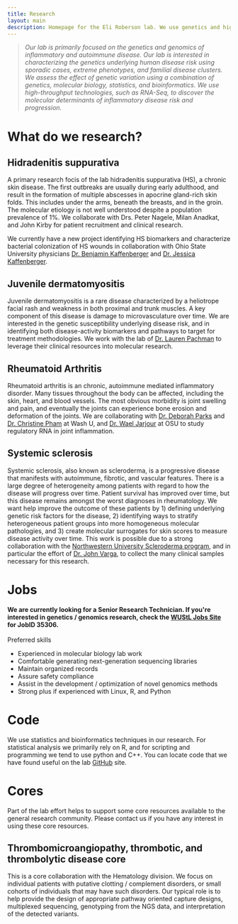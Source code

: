 ```yaml
---
title: Research
layout: main
description: Homepage for the Eli Roberson lab. We use genetics and high-throughput technologies to dissect the causes and potential treatments of human autoimmune  and inflammatory diseases.
---
```


<div id="maintext">
<blockquote>
<p><em>
Our lab is primarily focused on the genetics and genomics of inflammatory and autoimmune disease. Our lab is interested in characterizing the genetics underlying human disease risk using sporadic cases, extreme phenotypes, and familial disease clusters. We assess the effect of genetic variation using a combination of genetics, molecular biology, statistics, and bioinformatics. We use high-throughput technologies, such as RNA-Seq, to discover the molecular determinants of inflammatory disease risk and progression.  
</em></p>
</blockquote>

<h1>What do we research?</h1>

<h2>Hidradenitis suppurativa</h2>
A primary research focis of the lab hidradenitis suppurativa (HS), a chronic skin disease. The first outbreaks are usually during early adulthood, and result in the formation of multiple abscesses in apocrine gland-rich skin folds. This includes under the arms, beneath the breasts, and in the groin. The molecular etiology is not well understood despite a population prevalence of 1%. We collaborate with  Drs. Peter Nagele, Milan Anadkat, and John Kirby for patient recruitment and clinical research.

We currently have a new project identifying HS biomarkers and characterize bacterial colonization of HS wounds in collaboration with Ohio State University physicians <a href="https://wexnermedical.osu.edu/find-a-doctor/benjamin-kaffenberger-md-39618">Dr. Benjamin Kaffenberger</a> and <a href="https://wexnermedical.osu.edu/find-a-doctor/jessica-kaffenberger-md-50146">Dr. Jessica Kaffenberger</a>.

<h2>Juvenile dermatomyositis</h2>
Juvenile dermatomyositis is a rare disease characterized by a heliotrope facial rash and weakness in both proximal and trunk muscles. A key component of this disease is damage to microvasculature over time. We are interested in the genetic susceptibility underlying disease risk, and in identifying both disease-activity biomarkers and pathways to target for treatment methodologies. We work with the lab of <a href="https://www.luriechildrens.org/en-us/care-services/find-a-doctor/Pages/Pachman_Lauren_1858.aspx">Dr. Lauren Pachman</a> to leverage their clinical resources into molecular research.

<h2>Rheumatoid Arthritis</h2>
Rheumatoid arthritis is an chronic, autoimmune mediated inflammatory disorder. Many tissues throughout the body can be affected, including the skin, heart, and blood vessels. The most obvious morbidity is joint swelling and pain, and eventually the joints can experience bone erosion and deformation of the joints. We are collaborating with <a href="https://wuphysicians.wustl.edu/for-patients/find-a-physician/deborah-parks">Dr. Deborah Parks</a> and <a href="https://wuphysicians.wustl.edu/for-patients/find-a-physician/christine-pham">Dr. Christine Pham</a> at Wash U, and <a href="https://internalmedicine.osu.edu/rheumatology/directory/faculty/waeljarjour/">Dr. Wael Jarjour</a> at OSU to study regulatory RNA in joint inflammation.

<h2>Systemic sclerosis</h2>
Systemic sclerosis, also known as scleroderma, is a progressive disease that manifests with autoimmune, fibrotic, and vascular features. There is a large degree of heterogeneity among patients with regard to how the disease will progress over time. Patient survival has improved over time, but this disease remains amongst the worst diagnoses in rheumatology. We want help improve the outcome of these patients by 1) defining underlying genetic risk factors for the disease, 2) identifying ways to stratify heterogeneous patient groups into more homogeneous molecular pathologies, and 3) create molecular surrogates for skin scores to measure disease activity over time. This work is possible due to a strong collaboration with the <a href="http://scleroderma.northwestern.edu/">Northwestern University Scleroderma program</a>, and in particular the effort of <a href="http://scleroderma.northwestern.edu/members/profile.html?xid=16719">Dr. John Varga</a>, to collect the many clinical samples necessary for this research.

<h1>Jobs</h1>
<strong>We are currently looking for a Senior Research Technician. If you're interested in genetics / genomics research, check the <a href="https://jobs.wustl.edu">WUStL Jobs Site</a> for JobID 35306.</strong>

<br>
<br>
Preferred skills
<ul>
<li>Experienced in molecular biology lab work</li>
<li>Comfortable generating next-generation sequencing libraries</li>
<li>Maintain organized records</li>
<li>Assure safety compliance</li>
<li>Assist in the development / optimization of novel genomics methods</li>
<li>Strong plus if experienced with Linux, R, and Python</li>
</ul>

<h1>Code</h1>
We use statistics and bioinformatics techniques in our research. For statistical analysis we primarily rely on R, and for scripting and programming we tend to use python and C++. You can locate code that we have found useful on the lab <a href="http://github.com/robersonlab">GitHub</a> site.

<h1>Cores</h1>
Part of the lab effort helps to support some core resources available to the general research community. Please contact us if you have any interest in using these core resources.

<h2>Thrombomicroangiopathy, thrombotic, and thrombolytic disease core</h2>
This is a core collaboration with the Hematology division. We focus on individual patients with putative clotting / complement disorders, or small cohorts of individuals that may have such disorders. Our typical role is to help provide the design of appropriate pathway oriented capture designs, multiplexed sequencing, genotyping from the NGS data, and interpretation of the detected variants.
